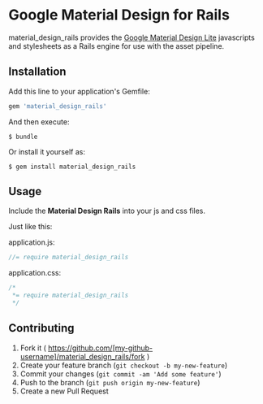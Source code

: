 # Google Material Design for Rails

material_design_rails provides the [Google Material Design Lite](http://www.getmdl.io/) javascripts and stylesheets as a Rails engine for use with the asset pipeline.

## Installation

Add this line to your application's Gemfile:

```ruby
gem 'material_design_rails'
```

And then execute:

    $ bundle

Or install it yourself as:

    $ gem install material_design_rails

## Usage


Include the **Material Design Rails** into your js and css files.

Just like this:

application.js:

```javascript
//= require material_design_rails
```
application.css:

```css
/*
 *= require material_design_rails
 */
```

## Contributing

1. Fork it ( https://github.com/[my-github-username]/material_design_rails/fork )
2. Create your feature branch (`git checkout -b my-new-feature`)
3. Commit your changes (`git commit -am 'Add some feature'`)
4. Push to the branch (`git push origin my-new-feature`)
5. Create a new Pull Request
